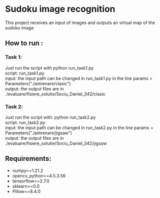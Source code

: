 # Sudoku image recognition

This project receives an input of images and outputs an virtual map of the sudoku image

## How to run :

### Task 1:

Just run the script with python run_task1.py  
script: run_task1.py  
input: the input path can be changed in run_task1.py in the line params = Parameters("./antrenare/clasic")  
output: the output files are in ./evaluare/fisiere_solutie/Sociu_Daniel_342/clasic  

### Task 2:

Just run the script with: python run_task2.py  
script: run_task2.py  
input: the input path can be changed in run_task2.py in the line params = Parameters("./antrenare/jigsaw")  
output: the output files are in ./evaluare/fisiere_solutie/Sociu_Daniel_342/jigsaw  

## Requirements:

* numpy==1.21.2
* opencv_python==4.5.3.56
* tensorflow==2.7.0
* sklearn==0.0
* Pillow==8.4.0
